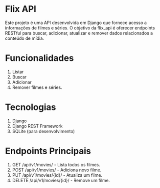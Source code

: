 <h1>Flix API</h1>
Este projeto é uma API desenvolvida em Django que fornece acesso a informações de filmes e séries. O objetivo da flix_api é oferecer endpoints RESTful para buscar, adicionar, atualizar e remover dados relacionados a conteúdo de mídia.

<h1>Funcionalidades</h1>
  <ol>
    <li>Listar</li>
    <li>Buscar</li>
    <li>Adicionar</li>
    <li>Remover filmes e séries.</li>
  </ol>

<h1>Tecnologias</h1>
  <ol>
    <li>Django</li>
    <li>Django REST Framework</li>
    <li>SQLite (para desenvolvimento)</li>
  </ol>
<h1>Endpoints Principais</h1>
  <ol>
    <li>GET /api/v1/movies/ - Lista todos os filmes.</li>
    <li>POST /api/v1/movies/ - Adiciona novo filme.</li>
    <li>PUT /api/v1/movies/{id}/ - Atualiza um filme.</li>
    <li>DELETE /api/v1/movies/{id}/ - Remove um filme.</li>
  </ol>

